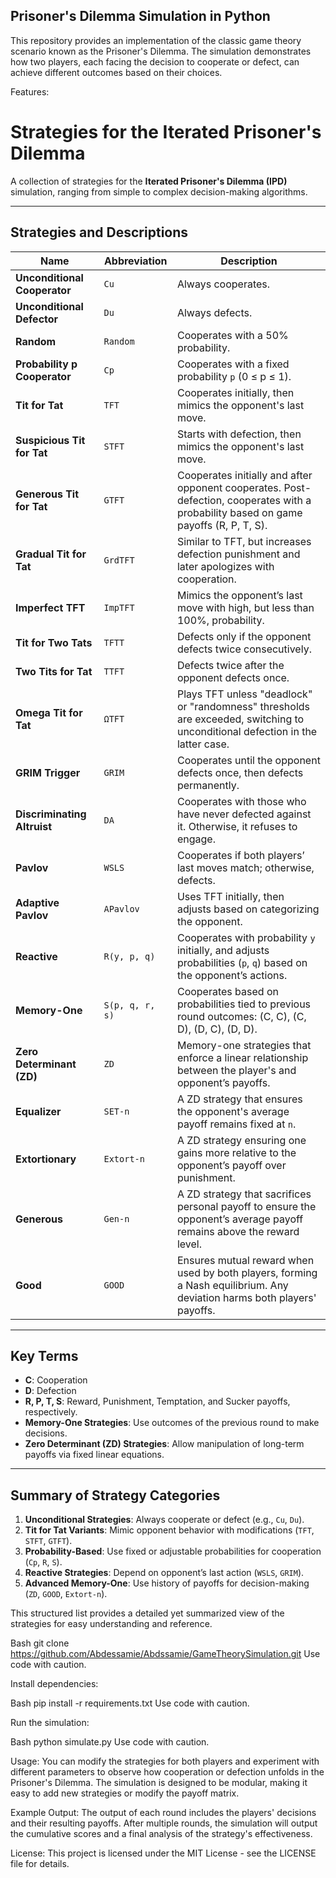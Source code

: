 ## Prisoner's Dilemma Simulation in Python
This repository provides an implementation of the classic game theory scenario known as the Prisoner's Dilemma. The simulation demonstrates how two players, each facing the decision to cooperate or defect, can achieve different outcomes based on their choices.

Features:
# Strategies for the Iterated Prisoner's Dilemma

A collection of strategies for the **Iterated Prisoner's Dilemma (IPD)** simulation, ranging from simple to complex decision-making algorithms.

---

## Strategies and Descriptions

| **Name**                     | **Abbreviation**   | **Description**                                                                                                                                                                |
|-------------------------------|--------------------|--------------------------------------------------------------------------------------------------------------------------------------------------------------------------------|
| **Unconditional Cooperator** | `Cu`              | Always cooperates.                                                                                                                                                            |
| **Unconditional Defector**   | `Du`              | Always defects.                                                                                                                                                               |
| **Random**                   | `Random`          | Cooperates with a 50% probability.                                                                                                                                             |
| **Probability p Cooperator** | `Cp`              | Cooperates with a fixed probability `p` (0 ≤ p ≤ 1).                                                                                                                          |
| **Tit for Tat**              | `TFT`             | Cooperates initially, then mimics the opponent's last move.                                                                                                                   |
| **Suspicious Tit for Tat**   | `STFT`            | Starts with defection, then mimics the opponent's last move.                                                                                                                  |
| **Generous Tit for Tat**     | `GTFT`            | Cooperates initially and after opponent cooperates. Post-defection, cooperates with a probability based on game payoffs (R, P, T, S).                                         |
| **Gradual Tit for Tat**      | `GrdTFT`          | Similar to TFT, but increases defection punishment and later apologizes with cooperation.                                                                                     |
| **Imperfect TFT**            | `ImpTFT`          | Mimics the opponent’s last move with high, but less than 100%, probability.                                                                                                   |
| **Tit for Two Tats**         | `TFTT`            | Defects only if the opponent defects twice consecutively.                                                                                                                     |
| **Two Tits for Tat**         | `TTFT`            | Defects twice after the opponent defects once.                                                                                                                                |
| **Omega Tit for Tat**        | `ΩTFT`            | Plays TFT unless "deadlock" or "randomness" thresholds are exceeded, switching to unconditional defection in the latter case.                                                 |
| **GRIM Trigger**             | `GRIM`            | Cooperates until the opponent defects once, then defects permanently.                                                                                                         |
| **Discriminating Altruist**  | `DA`              | Cooperates with those who have never defected against it. Otherwise, it refuses to engage.                                                                                    |
| **Pavlov**                   | `WSLS`            | Cooperates if both players’ last moves match; otherwise, defects.                                                                                                             |
| **Adaptive Pavlov**          | `APavlov`         | Uses TFT initially, then adjusts based on categorizing the opponent.                                                                                                          |
| **Reactive**                 | `R(y, p, q)`      | Cooperates with probability `y` initially, and adjusts probabilities (`p`, `q`) based on the opponent’s actions.                                                             |
| **Memory-One**               | `S(p, q, r, s)`   | Cooperates based on probabilities tied to previous round outcomes: (C, C), (C, D), (D, C), (D, D).                                                                            |
| **Zero Determinant (ZD)**    | `ZD`              | Memory-one strategies that enforce a linear relationship between the player's and opponent’s payoffs.                                                                         |
| **Equalizer**                | `SET-n`           | A ZD strategy that ensures the opponent's average payoff remains fixed at `n`.                                                                                               |
| **Extortionary**             | `Extort-n`        | A ZD strategy ensuring one gains more relative to the opponent’s payoff over punishment.                                                                                      |
| **Generous**                 | `Gen-n`           | A ZD strategy that sacrifices personal payoff to ensure the opponent’s average payoff remains above the reward level.                                                         |
| **Good**                     | `GOOD`            | Ensures mutual reward when used by both players, forming a Nash equilibrium. Any deviation harms both players' payoffs.                                                       |

---

## Key Terms

- **C**: Cooperation  
- **D**: Defection  
- **R, P, T, S**: Reward, Punishment, Temptation, and Sucker payoffs, respectively.  
- **Memory-One Strategies**: Use outcomes of the previous round to make decisions.  
- **Zero Determinant (ZD) Strategies**: Allow manipulation of long-term payoffs via fixed linear equations.

---

## Summary of Strategy Categories

1. **Unconditional Strategies**: Always cooperate or defect (e.g., `Cu`, `Du`).  
2. **Tit for Tat Variants**: Mimic opponent behavior with modifications (`TFT`, `STFT`, `GTFT`).  
3. **Probability-Based**: Use fixed or adjustable probabilities for cooperation (`Cp`, `R`, `S`).  
4. **Reactive Strategies**: Depend on opponent’s last action (`WSLS`, `GRIM`).  
5. **Advanced Memory-One**: Use history of payoffs for decision-making (`ZD`, `GOOD`, `Extort-n`).

This structured list provides a detailed yet summarized view of the strategies for easy understanding and reference.

Bash
git clone https://github.com/Abdessamie/Abdssamie/GameTheorySimulation.git
Use code with caution.

Install dependencies:

Bash
pip install -r requirements.txt
Use code with caution.

Run the simulation:

Bash
python simulate.py
Use code with caution.

Usage:
You can modify the strategies for both players and experiment with different parameters to observe how cooperation or defection unfolds in the Prisoner's Dilemma. The simulation is designed to be modular, making it easy to add new strategies or modify the payoff matrix.

Example Output:
The output of each round includes the players' decisions and their resulting payoffs. After multiple rounds, the simulation will output the cumulative scores and a final analysis of the strategy's effectiveness.

License:
This project is licensed under the MIT License - see the LICENSE file for details.
